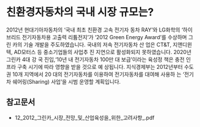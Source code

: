 # 친환경자동차의 국내 시장 규모는?

2012년 현대기아자동차의 ‘국내 최초 친환경 고속 전기자
동차 RAY’와 LG화학의 ‘하이브리드 전기자동차용 고출력
리튬전지’가 ‘2012 Green Energy Award’를 수상하며 그린
카의 기술 개발을 주도하였습니다. 국내의 저속 전기자동차 산
업은 CT&T, 지앤디윈텍, AD모터스 등 중소기업들의 사업추
진 지연으로 활성화되지 못하였습니다. 2020년 그린카 4대 강
국 진입,‘10년 내 전기자동차 100만 대 보급’이라는 육성정
책은 충전 인프라 구축 시기에 따라 영향을 받을 것으로 예
상됩니다. 지식경제부는 2012년부터 수도권 10개 지역에서 20
대의 전기자동차를 이용하여 전기자동차를 대여해 사용하
는 ‘전기차 쉐어링(Sharing) 사업’을 시범 운영할 계획입니다.

## 참고문서
 - 12_2012_그린카_시장_전망_및_산업육성을_위한_고려사항_.pdf